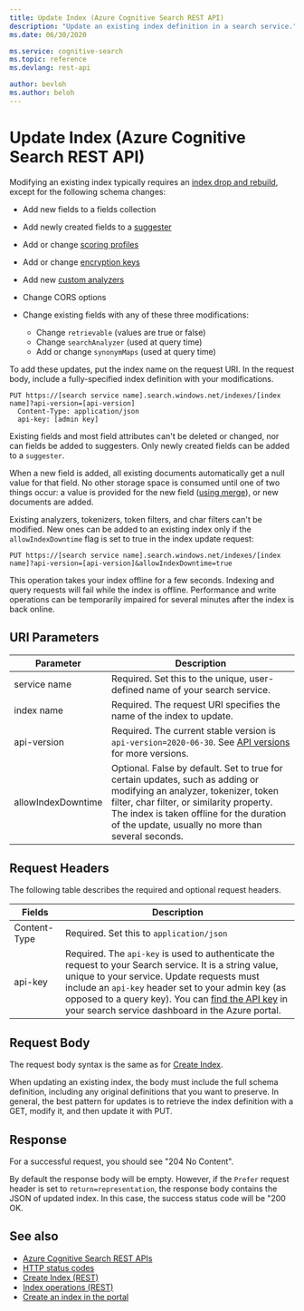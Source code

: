 ```yaml
---
title: Update Index (Azure Cognitive Search REST API)
description: "Update an existing index definition in a search service."
ms.date: 06/30/2020

ms.service: cognitive-search
ms.topic: reference
ms.devlang: rest-api

author: bevloh
ms.author: beloh
---
```

# Update Index (Azure Cognitive Search REST API)

Modifying an existing index typically requires an [index drop and rebuild](/azure/search/search-howto-reindex), except for the following schema changes:

+ Add new fields to a fields collection

+ Add newly created fields to a [suggester](/azure/search/index-add-suggesters)

+ Add or change [scoring profiles](/azure/search/index-add-scoring-profiles)

+ Add or change [encryption keys](/azure/search/search-security-manage-encryption-keys)

+ Add new [custom analyzers](/azure/search/index-add-custom-analyzers)

+ Change CORS options

+ Change existing fields with any of these three modifications:

  + Change `retrievable` (values are true or false)
  + Change `searchAnalyzer` (used at query time)
  + Add or change `synonymMaps` (used at query time)

To add these updates, put the index name on the request URI. In the request body, include a fully-specified index definition with your modifications.

```http  
PUT https://[search service name].search.windows.net/indexes/[index name]?api-version=[api-version]  
  Content-Type: application/json  
  api-key: [admin key]  
```

Existing fields and most field attributes can't be deleted or changed, nor can fields be added to suggesters. Only newly created fields can be added to a `suggester`.

When a new field is added, all existing documents automatically get a null value for that field. No other storage space is consumed until one of two things occur: a value is provided for the new field ([using merge](addupdate-or-delete-documents.md)), or new documents are added.

Existing analyzers, tokenizers, token filters, and char filters can't be modified. New ones can be added to an existing index only if the `allowIndexDowntime` flag is set to true in the index update request:

`PUT https://[search service name].search.windows.net/indexes/[index name]?api-version=[api-version]&allowIndexDowntime=true`

This operation takes your index offline for a few seconds. Indexing and query requests will fail while the index is offline. Performance and write operations can be temporarily impaired for several minutes after the index is back online.

## URI Parameters

| Parameter	  | Description  | 
|-------------|--------------|
| service name | Required. Set this to the unique, user-defined name of your search service. |
| index name  | Required. The request URI specifies the name of the index to update.   |
| api-version | Required. The current stable version is `api-version=2020-06-30`. See [API versions](search-service-api-versions.md) for more versions. |
| allowIndexDowntime | Optional. False by default. Set to true for certain updates, such as adding or modifying an analyzer, tokenizer, token filter, char filter, or similarity property. The index is taken offline for the duration of the update, usually no more than several seconds. |

## Request Headers

The following table describes the required and optional request headers.  

|Fields              |Description      |  
|--------------------|-----------------|  
|Content-Type|Required. Set this to `application/json`|  
|api-key|Required. The `api-key` is used to authenticate the request to your Search service. It is a string value, unique to your service. Update requests must include an `api-key` header set to your admin key (as opposed to a query key). You can [find the API key](/azure/search/search-security-api-keys#find-existing-keys) in your search service dashboard in the Azure portal.|  

## Request Body

The request body syntax is the same as for [Create Index](create-index.md).  

When updating an existing index, the body must include the full schema definition, including any original definitions that you want to preserve. In general, the best pattern for updates is to retrieve the index definition with a GET, modify it, and then update it with PUT.  

## Response
  
For a successful request, you should see "204 No Content".  

By default the response body will be empty. However, if the `Prefer` request header is set to `return=representation`, the response body contains the JSON of updated index. In this case, the success status code will be "200 OK.  

## See also

+ [Azure Cognitive Search REST APIs](index.md)
+ [HTTP status codes](http-status-codes.md)
+ [Create Index (REST)](create-index.md)
+ [Index operations (REST)](index-operations.md)
+ [Create an index in the portal](/azure/search/search-create-index-portal/)
